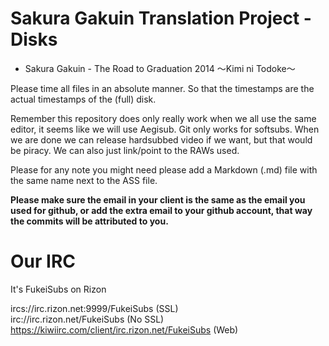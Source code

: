 # Sakura Gakuin Translation Project - Disks
 * Sakura Gakuin - The Road to Graduation 2014 ～Kimi ni Todoke～

Please time all files in an absolute manner. So that the timestamps are the actual timestamps of the (full) disk.
 
Remember this repository does only really work when we all use the same editor, it seems like we will use Aegisub.
Git only works for softsubs. When we are done we can release hardsubbed video if we want, but that would be piracy. We can also just link/point to the RAWs used.

Please for any note you might need please add a Markdown (.md) file with the same name next to the ASS file.

**Please make sure the email in your client is the same as the email you used for github, or add the extra email to your github account, that way the commits will be attributed to you.**

# Our IRC
It's FukeiSubs on Rizon

ircs://irc.rizon.net:9999/FukeiSubs (SSL)  
irc://irc.rizon.net/FukeiSubs (No SSL)  
https://kiwiirc.com/client/irc.rizon.net/FukeiSubs (Web)  
